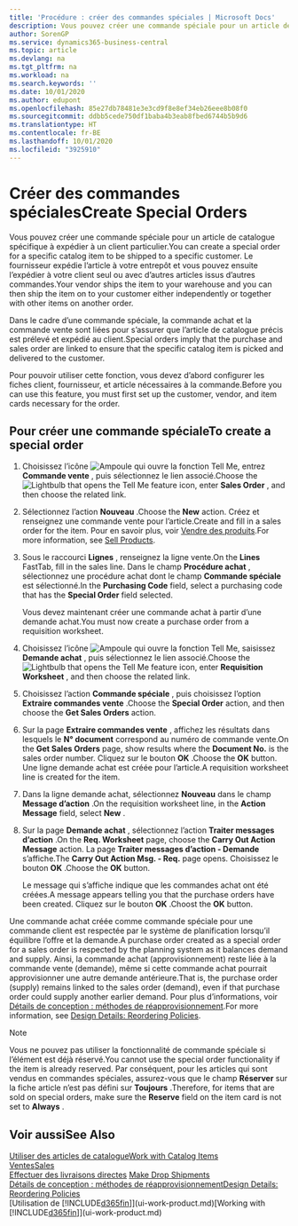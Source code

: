 ```yaml
---
title: 'Procédure : créer des commandes spéciales | Microsoft Docs'
description: Vous pouvez créer une commande spéciale pour un article de catalogue spécifique à expédier à un client particulier. Le fournisseur expédie l’article à votre entrepôt et vous pouvez ensuite l’expédier à votre client seul ou avec d’autres articles issus d’autres commandes.
author: SorenGP
ms.service: dynamics365-business-central
ms.topic: article
ms.devlang: na
ms.tgt_pltfrm: na
ms.workload: na
ms.search.keywords: ''
ms.date: 10/01/2020
ms.author: edupont
ms.openlocfilehash: 85e27db78481e3e3cd9f8e8ef34eb26eee8b08f0
ms.sourcegitcommit: ddbb5cede750df1baba4b3eab8fbed6744b5b9d6
ms.translationtype: HT
ms.contentlocale: fr-BE
ms.lasthandoff: 10/01/2020
ms.locfileid: "3925910"
---
```

# <a name="create-special-orders"></a><span data-ttu-id="51a1e-104">Créer des commandes spéciales</span><span class="sxs-lookup"><span data-stu-id="51a1e-104">Create Special Orders</span></span>
<span data-ttu-id="51a1e-105">Vous pouvez créer une commande spéciale pour un article de catalogue spécifique à expédier à un client particulier.</span><span class="sxs-lookup"><span data-stu-id="51a1e-105">You can create a special order for a specific catalog item to be shipped to a specific customer.</span></span> <span data-ttu-id="51a1e-106">Le fournisseur expédie l’article à votre entrepôt et vous pouvez ensuite l’expédier à votre client seul ou avec d’autres articles issus d’autres commandes.</span><span class="sxs-lookup"><span data-stu-id="51a1e-106">Your vendor ships the item to your warehouse and you can then ship the item on to your customer either independently or together with other items on another order.</span></span>  

<span data-ttu-id="51a1e-107">Dans le cadre d’une commande spéciale, la commande achat et la commande vente sont liées pour s’assurer que l’article de catalogue précis est prélevé et expédié au client.</span><span class="sxs-lookup"><span data-stu-id="51a1e-107">Special orders imply that the purchase and sales order are linked to ensure that the specific catalog item is picked and delivered to the customer.</span></span>  

<span data-ttu-id="51a1e-108">Pour pouvoir utiliser cette fonction, vous devez d’abord configurer les fiches client, fournisseur, et article nécessaires à la commande.</span><span class="sxs-lookup"><span data-stu-id="51a1e-108">Before you can use this feature, you must first set up the customer, vendor, and item cards necessary for the order.</span></span>  

## <a name="to-create-a-special-order"></a><span data-ttu-id="51a1e-109">Pour créer une commande spéciale</span><span class="sxs-lookup"><span data-stu-id="51a1e-109">To create a special order</span></span>  
1.  <span data-ttu-id="51a1e-110">Choisissez l’icône ![Ampoule qui ouvre la fonction Tell Me](media/ui-search/search_small.png "Dites-moi ce que vous voulez faire"), entrez **Commande vente** , puis sélectionnez le lien associé.</span><span class="sxs-lookup"><span data-stu-id="51a1e-110">Choose the ![Lightbulb that opens the Tell Me feature](media/ui-search/search_small.png "Tell me what you want to do") icon, enter **Sales Order** , and then choose the related link.</span></span>  
2. <span data-ttu-id="51a1e-111">Sélectionnez l’action **Nouveau** .</span><span class="sxs-lookup"><span data-stu-id="51a1e-111">Choose the **New** action.</span></span> <span data-ttu-id="51a1e-112">Créez et renseignez une commande vente pour l’article.</span><span class="sxs-lookup"><span data-stu-id="51a1e-112">Create and fill in a  sales order for the item.</span></span> <span data-ttu-id="51a1e-113">Pour en savoir plus, voir [Vendre des produits](sales-how-sell-products.md).</span><span class="sxs-lookup"><span data-stu-id="51a1e-113">For more information, see [Sell Products](sales-how-sell-products.md).</span></span>
3.  <span data-ttu-id="51a1e-114">Sous le raccourci **Lignes** , renseignez la ligne vente.</span><span class="sxs-lookup"><span data-stu-id="51a1e-114">On the **Lines** FastTab, fill in the sales line.</span></span> <span data-ttu-id="51a1e-115">Dans le champ **Procédure achat** , sélectionnez une procédure achat dont le champ **Commande spéciale** est sélectionné.</span><span class="sxs-lookup"><span data-stu-id="51a1e-115">In the **Purchasing Code** field, select a purchasing code that has the **Special Order** field selected.</span></span>

    <span data-ttu-id="51a1e-116">Vous devez maintenant créer une commande achat à partir d’une demande achat.</span><span class="sxs-lookup"><span data-stu-id="51a1e-116">You must now create a purchase order from a requisition worksheet.</span></span>  
4. <span data-ttu-id="51a1e-117">Choisissez l’icône ![Ampoule qui ouvre la fonction Tell Me](media/ui-search/search_small.png "Dites-moi ce que vous voulez faire"), saisissez **Demande achat** , puis sélectionnez le lien associé.</span><span class="sxs-lookup"><span data-stu-id="51a1e-117">Choose the ![Lightbulb that opens the Tell Me feature](media/ui-search/search_small.png "Tell me what you want to do") icon, enter **Requisition Worksheet** , and then choose the related link.</span></span>  
5. <span data-ttu-id="51a1e-118">Choisissez l’action **Commande spéciale** , puis choisissez l’option **Extraire commandes vente** .</span><span class="sxs-lookup"><span data-stu-id="51a1e-118">Choose the **Special Order** action, and then choose the **Get Sales Orders** action.</span></span>  
6.  <span data-ttu-id="51a1e-119">Sur la page **Extraire commandes vente** , affichez les résultats dans lesquels le **N° document** correspond au numéro de commande vente.</span><span class="sxs-lookup"><span data-stu-id="51a1e-119">On the **Get Sales Orders** page, show results where the **Document No.** is the sales order number.</span></span> <span data-ttu-id="51a1e-120">Cliquez sur le bouton **OK** .</span><span class="sxs-lookup"><span data-stu-id="51a1e-120">Choose the **OK** button.</span></span> <span data-ttu-id="51a1e-121">Une ligne demande achat est créée pour l’article.</span><span class="sxs-lookup"><span data-stu-id="51a1e-121">A requisition worksheet line is created for the item.</span></span>  
7.  <span data-ttu-id="51a1e-122">Dans la ligne demande achat, sélectionnez **Nouveau** dans le champ **Message d’action** .</span><span class="sxs-lookup"><span data-stu-id="51a1e-122">On the requisition worksheet line, in the **Action Message** field, select **New** .</span></span>  
8.  <span data-ttu-id="51a1e-123">Sur la page **Demande achat** , sélectionnez l’action **Traiter messages d’action** .</span><span class="sxs-lookup"><span data-stu-id="51a1e-123">On the **Req. Worksheet** page, choose the **Carry Out Action Message** action.</span></span> <span data-ttu-id="51a1e-124">La page **Traiter messages d’action - Demande** s’affiche.</span><span class="sxs-lookup"><span data-stu-id="51a1e-124">The **Carry Out Action Msg. - Req.** page opens.</span></span> <span data-ttu-id="51a1e-125">Choisissez le bouton **OK** .</span><span class="sxs-lookup"><span data-stu-id="51a1e-125">Choose the **OK** button.</span></span>  

    <span data-ttu-id="51a1e-126">Le message qui s’affiche indique que les commandes achat ont été créées.</span><span class="sxs-lookup"><span data-stu-id="51a1e-126">A message appears telling you that the purchase orders have been created.</span></span> <span data-ttu-id="51a1e-127">Cliquez sur le bouton **OK** .</span><span class="sxs-lookup"><span data-stu-id="51a1e-127">Choost the **OK** button.</span></span>  

<span data-ttu-id="51a1e-128">Une commande achat créée comme commande spéciale pour une commande client est respectée par le système de planification lorsqu’il équilibre l’offre et la demande.</span><span class="sxs-lookup"><span data-stu-id="51a1e-128">A purchase order created as a special order for a sales order is respected by the planning system as it balances demand and supply.</span></span> <span data-ttu-id="51a1e-129">Ainsi, la commande achat (approvisionnement) reste liée à la commande vente (demande), même si cette commande achat pourrait approvisionner une autre demande antérieure.</span><span class="sxs-lookup"><span data-stu-id="51a1e-129">That is, the purchase order (supply) remains linked to the sales order (demand), even if that purchase order could supply another earlier demand.</span></span> <span data-ttu-id="51a1e-130">Pour plus d’informations, voir [Détails de conception : méthodes de réapprovisionnement](design-details-reservation-order-tracking-and-action-messaging.md).</span><span class="sxs-lookup"><span data-stu-id="51a1e-130">For more information, see [Design Details: Reordering Policies](design-details-reservation-order-tracking-and-action-messaging.md).</span></span>  

> [!NOTE]  
>  <span data-ttu-id="51a1e-131">Vous ne pouvez pas utiliser la fonctionnalité de commande spéciale si l’élément est déjà réservé.</span><span class="sxs-lookup"><span data-stu-id="51a1e-131">You cannot use the special order functionality if the item is already reserved.</span></span> <span data-ttu-id="51a1e-132">Par conséquent, pour les articles qui sont vendus en commandes spéciales, assurez\-vous que le champ **Réserver** sur la fiche article n’est pas défini sur **Toujours** .</span><span class="sxs-lookup"><span data-stu-id="51a1e-132">Therefore, for items that are sold on special orders, make sure the **Reserve** field on the item card is not set to **Always** .</span></span>  

## <a name="see-also"></a><span data-ttu-id="51a1e-133">Voir aussi</span><span class="sxs-lookup"><span data-stu-id="51a1e-133">See Also</span></span>  
[<span data-ttu-id="51a1e-134">Utiliser des articles de catalogue</span><span class="sxs-lookup"><span data-stu-id="51a1e-134">Work with Catalog Items</span></span>](inventory-how-work-nonstock-items.md)  
[<span data-ttu-id="51a1e-135">Ventes</span><span class="sxs-lookup"><span data-stu-id="51a1e-135">Sales</span></span>](sales-manage-sales.md)  
<span data-ttu-id="51a1e-136">[Effectuer des livraisons directes](sales-how-drop-shipment.md) </span><span class="sxs-lookup"><span data-stu-id="51a1e-136">[Make Drop Shipments](sales-how-drop-shipment.md) </span></span>  
[<span data-ttu-id="51a1e-137">Détails de conception : méthodes de réapprovisionnement</span><span class="sxs-lookup"><span data-stu-id="51a1e-137">Design Details: Reordering Policies</span></span>](design-details-reservation-order-tracking-and-action-messaging.md)  
<span data-ttu-id="51a1e-138">[Utilisation de [!INCLUDE[d365fin](includes/d365fin_md.md)]](ui-work-product.md)</span><span class="sxs-lookup"><span data-stu-id="51a1e-138">[Working with [!INCLUDE[d365fin](includes/d365fin_md.md)]](ui-work-product.md)</span></span>
